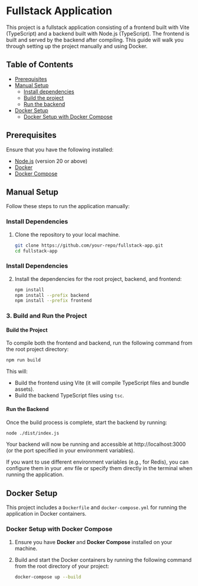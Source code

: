 # Fullstack Application

This project is a fullstack application consisting of a frontend built with Vite (TypeScript) and a backend built with Node.js (TypeScript). The frontend is built and served by the backend after compiling. This guide will walk you through setting up the project manually and using Docker.

## Table of Contents

- [Prerequisites](#prerequisites)
- [Manual Setup](#manual-setup)
    - [Install dependencies](#install-dependencies)
    - [Build the project](#build-the-project)
    - [Run the backend](#run-the-backend)
- [Docker Setup](#docker-setup)
    - [Docker Setup with Docker Compose](#docker-setup-with-docker-compose)

## Prerequisites

Ensure that you have the following installed:

- [Node.js](https://nodejs.org) (version 20 or above)
- [Docker](https://www.docker.com)
- [Docker Compose](https://docs.docker.com/compose/)

## Manual Setup

Follow these steps to run the application manually:

### Install Dependencies

1. Clone the repository to your local machine.

   ```bash
   git clone https://github.com/your-repo/fullstack-app.git
   cd fullstack-app

### Install Dependencies

2. Install the dependencies for the root project, backend, and frontend:

   ```bash
   npm install
   npm install --prefix backend
   npm install --prefix frontend

### 3. Build and Run the Project

#### Build the Project

To compile both the frontend and backend, run the following command from the root project directory:

```bash
npm run build
```
This will:

- Build the frontend using Vite (it will compile TypeScript files and bundle assets).
- Build the backend TypeScript files using `tsc`.

#### Run the Backend

Once the build process is complete, start the backend by running:

```bash
node ./dist/index.js
```

Your backend will now be running and accessible at http://localhost:3000 (or the port specified in your environment variables).

If you want to use different environment variables (e.g., for Redis), you can configure them in your .env file or specify them directly in the terminal when running the application.

## Docker Setup

This project includes a `Dockerfile` and `docker-compose.yml` for running the application in Docker containers.

### Docker Setup with Docker Compose

1. Ensure you have **Docker** and **Docker Compose** installed on your machine.

2. Build and start the Docker containers by running the following command from the root directory of your project:

   ```bash
   docker-compose up --build
